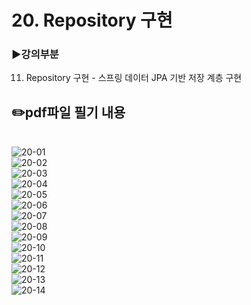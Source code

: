 # 20. Repository 구현
### ▶️강의부분
11. Repository 구현 - 스프링 데이터 JPA 기반 저장 계층 구현

## ✏️pdf파일 필기 내용
</br>![20-01](img/20-01.jpg)
</br>![20-02](img/20-02.jpg)
</br>![20-03](img/20-03.jpg)
</br>![20-04](img/20-04.jpg)
</br>![20-05](img/20-05.jpg)
</br>![20-06](img/20-06.jpg)
</br>![20-07](img/20-07.jpg)
</br>![20-08](img/20-08.jpg)
</br>![20-09](img/20-09.jpg)
</br>![20-10](img/20-10.jpg)
</br>![20-11](img/20-11.jpg)
</br>![20-12](img/20-12.jpg)
</br>![20-13](img/20-13.jpg)
</br>![20-14](img/20-14.jpg)
